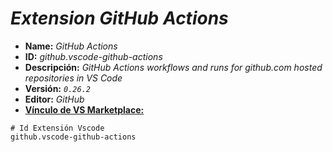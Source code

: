 <!-- Autor: Daniel Benjamin Perez Morales -->
<!-- GitHub: https://github.com/DanielPerezMoralesDev13 -->
<!-- Correo electrónico: danielperezdev@proton.me -->

# ***Extension GitHub Actions***

- **Name:** *GitHub Actions*
- **ID:** *github.vscode-github-actions*
- **Descripción:** *GitHub Actions workflows and runs for github.com hosted repositories in VS Code*
- **Versión:** *`0.26.2`*
- **Editor:** *GitHub*
- **[Vínculo de VS Marketplace:](https://marketplace.visualstudio.com/items?itemName=GitHub.vscode-github-actions "https://marketplace.visualstudio.com/items?itemName=GitHub.vscode-github-actions")**

```plaintext
# Id Extensión Vscode
github.vscode-github-actions
```

